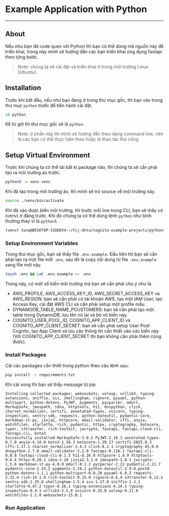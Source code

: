 # Example Application with Python

---

## About

Nếu như bạn đã code quen với Python thì bạn có thể dùng mã nguồn này để triển khai, trong này mình sẽ hướng dẫn các bạn triển khai ứng dụng fastapi theo từng bước.

> Note: chúng ta sẽ cài đặt và triển khai ở trong môi trường Linux (Ubuntu).

## Installation

Trước khi bắt đầu, nếu như bạn đang ở trong thư mục gốc, thì bạn vào trong thư mục `python` trước để tiến hành cài đặt.

```bash
cd python
```

Kể từ giờ thì thư mục gốc sẽ là `python`.

> Note: ở phần này thì mình sẽ hướng dẫn theo dạng command line, nên là các bạn có thể thực hiện theo hoặc là thao tác thủ công.

## Setup Virtual Environment

Trước khi chúng ta có thể tải bất kì package nào, thì chúng ta sẽ cần phải tạo ra môi trường ảo trước.

```bash
python3 -m venv venv
```

Khi đã tạo trong môi trường ảo, thì mính sẽ trỏ source về môi trường này.

```bash
source ./venv/bin/activate
```

Khi đã vào được biến môi trường, thì trước mỗi line trong CLI, bạn sẽ thấy có (venv) ở đằng trước. Khi đó chúng ta có thể dùng lệnh `python` như bình thường thay vì là `python3`.

```bash
(venv) tuna@DESKTOP-31ODEV4:~/fcj-dntu/cognito-example-projects/python$
```

### Setup Environment Variables

Trong thư mục gốc, bạn sẽ thấy file `.env.example`. Đầu tiên thì bạn sẽ cần phải tạo ra một file mới `.env`, sau đó là copy nội dung từ file `.env.example` sang file mới này.

```bash
touch .env && cat .env.example >> .env
```

Trong này, có một số biến môi trường mà bạn sẽ cần phải chú ý như là:

- AWS_PROFILE, AWS_ACCESS_KEY_ID, AWS_SECRET_ACCESS_KEY và AWS_REGION: bạn sẽ cần phải có tài khoản AWS, tạo một IAM User, tạo Access Key, cài đặt AWS CLI và cần phải setup một profile mẫu.
- DYNAMODB_TABLE_NAME_PCUSTOMERS: bạn sẽ cần phải tạo một table trong DynamoDB, lưu tên nó lại và bỏ vô biến này.
- COGNITO_USER_POOL_ID, COGNITO_APP_CLIENT_ID và COGNITO_APP_CLIENT_SECRET: bạn sẽ cần phải setup User Pool Cognito, tạo App Client và lưu các thông tin cần thiết vào các biến này (Với COGNITO_APP_CLIENT_SECRET thì bạn không cần phải thêm cũng được).

### Install Packages

Cài các packages cần thiết trong python theo câu lệnh sau:

```bash
pip install -r requirements.txt
```

Khi cài xong thì bạn sẽ thấy message từ pip

```
Installing collected packages: websockets, uvloop, urllib3, typing-extensions, sniffio, six, shellingham, rignore, pyyaml, python-multipart, python-dotenv, PyJWT, pygments, pycparser, mdurl, MarkupSafe, jmespath, idna, httptools, h11, dnspython, click, charset_normalizer, certifi, annotated-types, uvicorn, typing-inspection, sentry-sdk, requests, python-dateutil, pydantic-core, markdown-it-py, jinja2, httpcore, email-validator, cffi, anyio, watchfiles, starlette, rich, pydantic, httpx, cryptography, botocore, typer, s3transfer, rich-toolkit, jwcrypto, fastapi, fastapi-cloud-cli, fastapi-cli, boto3
Successfully installed MarkupSafe-3.0.2 PyJWT-2.10.1 annotated-types-0.7.0 anyio-4.10.0 boto3-1.39.3 botocore-1.39.17 certifi-2025.8.3 cffi-1.17.1 charset_normalizer-3.4.3 click-8.2.1 cryptography-45.0.6 dnspython-2.7.0 email-validator-2.2.0 fastapi-0.116.1 fastapi-cli-0.0.8 fastapi-cloud-cli-0.1.5 h11-0.16.0 httpcore-1.0.9 httptools-0.6.4 httpx-0.28.1 idna-3.10 jinja2-3.1.6 jmespath-1.0.1 jwcrypto-1.5.6 markdown-it-py-4.0.0 mdurl-0.1.2 pycparser-2.22 pydantic-2.11.7 pydantic-core-2.33.2 pygments-2.19.2 python-dateutil-2.9.0.post0 python-dotenv-1.1.1 python-multipart-0.0.20 pyyaml-6.0.2 requests-2.32.4 rich-14.1.0 rich-toolkit-0.15.0 rignore-0.6.4 s3transfer-0.13.1 sentry-sdk-2.35.0 shellingham-1.5.4 six-1.17.0 sniffio-1.3.1 starlette-0.47.2 typer-0.16.1 typing-extensions-4.14.1 typing-inspection-0.4.1 urllib3-2.5.0 uvicorn-0.35.0 uvloop-0.21.0 watchfiles-1.1.0 websockets-15.0.1
```

### Run Application
